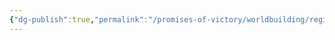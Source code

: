 ```yaml
---
{"dg-publish":true,"permalink":"/promises-of-victory/worldbuilding/regions/todo/floating-towers/","title":"Floating Towers","noteIcon":"Settlement","created":"","updated":""}
---
```


